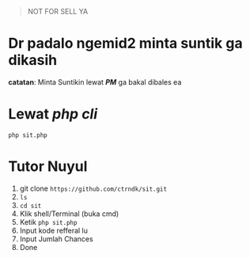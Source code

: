> NOT FOR SELL YA

# Dr padalo ngemid2 minta suntik ga dikasih

**catatan**: Minta Suntikin lewat ***PM*** ga bakal dibales ea

# Lewat ***php cli***
```php sit.php```

# Tutor Nuyul

1. git clone ```https://github.com/ctrndk/sit.git```
2. ```ls```
3. ```cd sit```
4. Klik shell/Terminal (buka cmd)
5. Ketik ```php sit.php```
6. Input kode refferal lu
7. Input Jumlah Chances
8. Done
